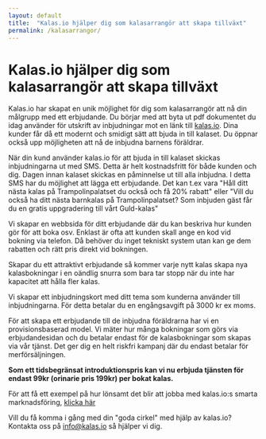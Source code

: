 ```yaml
---
layout: default
title:  "Kalas.io hjälper dig som kalasarrangör att skapa tillväxt"
permalink: /kalasarrangor/
---
```

# Kalas.io hjälper dig som kalasarrangör att skapa tillväxt

Kalas.io har skapat en unik möjlighet för dig som kalasarrangör att nå din målgrupp med ett erbjudande.
Du börjar med att byta ut pdf dokumentet du idag använder för utskrift av inbjudningar mot en länk till [kalas.io](http://kalas.io). Dina kunder får då ett modernt och smidigt sätt att bjuda in till kalaset. Du öppnar också upp möjligheten att nå de inbjudna barnens föräldrar.

När din kund använder kalas.io för att bjuda in till kalaset skickas inbjudningarna ut med SMS. Detta är helt kostnadsfritt för både kunden och dig. Dagen innan kalaset skickas en påminnelse ut till alla inbjudna. I detta SMS har du möjlighet att lägga ett erbjudande. Det kan t.ex vara "Håll ditt nästa kalas på Trampolinpalatset du också och få 20% rabatt" eller "Vill du också ha ditt nästa barnkalas på Trampolinpalatset? Som inbjuden gäst får du en gratis uppgradering till vårt Guld-kalas"

Vi skapar en webbsida för ditt erbjudande där du kan beskriva hur kunden gör för att boka osv. Enklast är ofta att kunden skall ange en kod vid bokning via telefon. Då behöver du inget tekniskt system utan kan ge dem rabatten och rätt pris direkt vid bokningen.

Skapar du ett attraktivt erbjudande så kommer varje nytt kalas skapa nya kalasbokningar i en oändlig snurra som bara tar stopp när du inte har kapacitet att hålla fler kalas. 

Vi skapar ett inbjudningskort med ditt tema som kunderna använder till inbjudningarna. För detta betalar du en engångsavgift på 3000 kr ex moms.

För att skapa ett erbjudande till de inbjudna föräldrarna har vi en provisionsbaserad model. Vi mäter hur många bokningar som görs via erbjudandesidan och du betalar endast för de kalasbokningar som skapas via vår tjänst. Det ger dig en helt riskfri kampanj där du endast betalar för merförsäljningen. 

**Som ett tidsbegränsat introduktionspris kan vi nu erbjuda tjänsten för endast 99kr (orinarie pris 199kr) per bokat kalas.**

För att få ett exempel på hur lönsamt det blir att jobba med kalas.io:s smarta marknadsföring, [klicka här](./kalkyl) 

Vill du få komma i gång med din "goda cirkel" med hjälp av kalas.io? Kontakta oss på [info@kalas.io](mailto:info@kalas.io) så hjälper vi dig.










